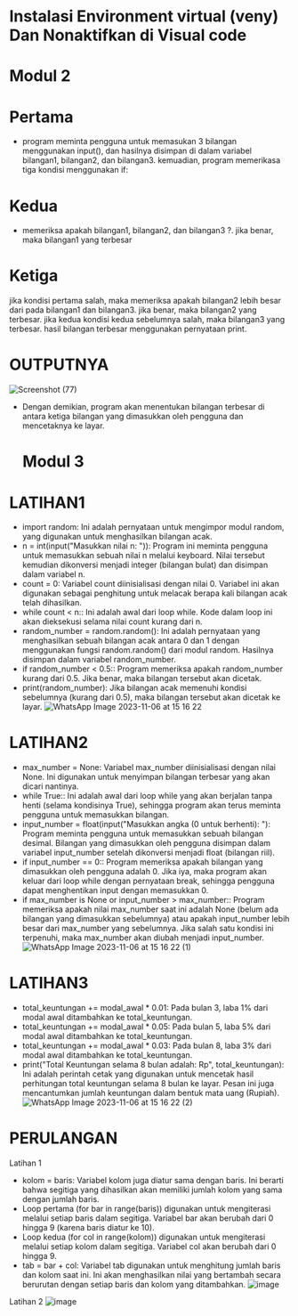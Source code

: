 # Instalasi Environment virtual (veny) Dan Nonaktifkan di Visual code

# Modul 2

# Pertama
* program meminta pengguna untuk memasukan 3 bilangan menggunakan input(), dan hasilnya disimpan di dalam variabel bilangan1, bilangan2, dan bilangan3. kemuadian, program memerikasa tiga kondisi menggunakan if:
# Kedua
* memeriksa apakah bilangan1, bilangan2, dan bilangan3 ?. jika benar, maka bilangan1 yang terbesar
# Ketiga
jika kondisi pertama salah, maka memeriksa apakah bilangan2 lebih besar dari pada bilangan1 dan bilangan3. jika benar, maka bilangan2 yang terbesar. jika kedua kondisi kedua sebelumnya salah, maka bilangan3 yang terbesar. hasil bilangan terbesar menggunakan pernyataan print.

# OUTPUTNYA
![Screenshot (77)](https://github.com/RadityaTansyLizara/labs02py/assets/147571863/7e2c3169-db58-48c0-8e81-24223c5c84bd)

* Dengan demikian, program akan menentukan bilangan terbesar di antara ketiga bilangan yang dimasukkan oleh pengguna dan mencetaknya ke layar.

  # Modul 3
# LATIHAN1
* import random: Ini adalah pernyataan untuk mengimpor modul random, yang digunakan untuk menghasilkan bilangan acak.
* n = int(input("Masukkan nilai n: ")): Program ini meminta pengguna untuk memasukkan sebuah nilai n melalui keyboard. Nilai tersebut kemudian dikonversi menjadi integer (bilangan bulat) dan disimpan dalam variabel n.
* count = 0: Variabel count diinisialisasi dengan nilai 0. Variabel ini akan digunakan sebagai penghitung untuk melacak berapa kali bilangan acak telah dihasilkan.
* while count < n:: Ini adalah awal dari loop while. Kode dalam loop ini akan dieksekusi selama nilai count kurang dari n.
* random_number = random.random(): Ini adalah pernyataan yang menghasilkan sebuah bilangan acak antara 0 dan 1 dengan menggunakan fungsi random.random() dari modul random. Hasilnya disimpan dalam variabel random_number.
* if random_number < 0.5:: Program memeriksa apakah random_number kurang dari 0.5. Jika benar, maka bilangan tersebut akan dicetak.
* print(random_number): Jika bilangan acak memenuhi kondisi sebelumnya (kurang dari 0.5), maka bilangan tersebut akan dicetak ke layar.
![WhatsApp Image 2023-11-06 at 15 16 22](https://github.com/RadityaTansyLizara/labs02py/assets/147571863/b52964f2-5f5a-4672-8d21-6095b99dca03)

# LATIHAN2
* max_number = None: Variabel max_number diinisialisasi dengan nilai None. Ini digunakan untuk menyimpan bilangan terbesar yang akan dicari nantinya.
* while True:: Ini adalah awal dari loop while yang akan berjalan tanpa henti (selama kondisinya True), sehingga program akan terus meminta pengguna untuk memasukkan bilangan.
* input_number = float(input("Masukkan angka (0 untuk berhenti): "): Program meminta pengguna untuk memasukkan sebuah bilangan desimal. Bilangan yang dimasukkan oleh pengguna disimpan dalam variabel input_number setelah dikonversi menjadi float (bilangan riil).
* if input_number == 0:: Program memeriksa apakah bilangan yang dimasukkan oleh pengguna adalah 0. Jika iya, maka program akan keluar dari loop while dengan pernyataan break, sehingga pengguna dapat menghentikan input dengan memasukkan 0.
* if max_number is None or input_number > max_number:: Program memeriksa apakah nilai max_number saat ini adalah None (belum ada bilangan yang dimasukkan sebelumnya) atau apakah input_number lebih besar dari max_number yang sebelumnya. Jika salah satu kondisi ini terpenuhi, maka max_number akan diubah menjadi input_number.
![WhatsApp Image 2023-11-06 at 15 16 22 (1)](https://github.com/RadityaTansyLizara/labs02py/assets/147571863/27530b32-71df-48b8-a07b-dea65339a413)

# LATIHAN3
* total_keuntungan += modal_awal * 0.01: Pada bulan 3, laba 1% dari modal awal ditambahkan ke total_keuntungan.
* total_keuntungan += modal_awal * 0.05: Pada bulan 5, laba 5% dari modal awal ditambahkan ke total_keuntungan.
* total_keuntungan += modal_awal * 0.03: Pada bulan 8, laba 3% dari modal awal ditambahkan ke total_keuntungan.
* print("Total Keuntungan selama 8 bulan adalah: Rp", total_keuntungan): Ini adalah perintah cetak yang digunakan untuk mencetak hasil perhitungan total keuntungan selama 8 bulan ke layar. Pesan ini juga mencantumkan jumlah keuntungan dalam bentuk mata uang (Rupiah).
![WhatsApp Image 2023-11-06 at 15 16 22 (2)](https://github.com/RadityaTansyLizara/labs02py/assets/147571863/242291a3-1920-4e25-809b-7bf086ff06f4)

# PERULANGAN
Latihan 1
* kolom = baris: Variabel kolom juga diatur sama dengan baris. Ini berarti bahwa segitiga yang dihasilkan akan memiliki jumlah kolom yang sama dengan jumlah baris.
* Loop pertama (for bar in range(baris)) digunakan untuk mengiterasi melalui setiap baris dalam segitiga. Variabel bar akan berubah dari 0 hingga 9 (karena baris diatur ke 10).
* Loop kedua (for col in range(kolom)) digunakan untuk mengiterasi melalui setiap kolom dalam segitiga. Variabel col akan berubah dari 0 hingga 9.
* tab = bar + col: Variabel tab digunakan untuk menghitung jumlah baris dan kolom saat ini. Ini akan menghasilkan nilai yang bertambah secara berurutan dengan setiap baris dan kolom yang ditambahkan.
  ![image](https://github.com/RadityaTansyLizara/labs02py/assets/147571863/07133278-8246-4cd2-a0d0-34a9b1bba96d)

Latihan 2
![image](https://github.com/RadityaTansyLizara/labs02py/assets/147571863/22148a8f-12ba-4f71-a026-e8ecb1c0ba74)
